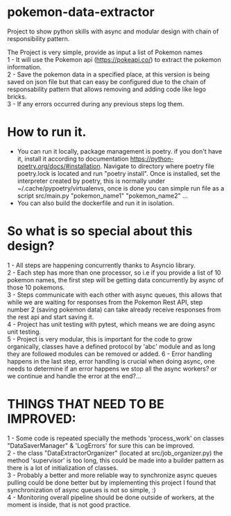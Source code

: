 # pokemon-data-extractor
Project to show python skills with async and modular design with chain of responsibility pattern.

The Project is very simple, provide as input a list of Pokemon names <br> 
1 - It will use the Pokemon api (https://pokeapi.co/) to extract the pokemon information. <br>
2 - Save the pokemon data in a specified place, at this version is being saved
on json file but that can easy be configured due to the chain of responsability
pattern that allows removing and adding code like lego bricks. <br>
3 - If any errors occurred during any previous steps log them. <br>

# How to run it.
- You can run it locally, package management is poetry. if you don't have it,
install it according to documentation https://python-poetry.org/docs/#installation.
Navigate to directory where poetry file poetry.lock is located and run "poetry install". 
 Once is installed, set the interpreter created by poetry,
 this is normally under ~/.cache/pypoetry/virtualenvs, once is done you can simple
 run file as a script src/main.py "pokemon_name1" "pokemon_name2" ...
- You can also build the dockerfile and run it in isolation.


# So what is so special about this design? <br>
1 - All steps are happening concurrently thanks to Asyncio library. <br>
2 - Each step has more than one processor, so i.e if you provide a list of 
10 pokemon names, the first step will be getting data concurrently by async of 
those 10 pokemons. <br>
3 - Steps communicate with each other with async queues, this allows that
while we are waiting for responses from the Pokemon Rest API, step number 2 
(saving pokemon data) can take already receive responses from the rest api
and start saving it. <br>
4 - Project has unit testing with pytest, which means we are doing async unit
testing. <br>
5 - Project is very modular, this is important for the code to grow organically,
classes have a defined protocol by 'abc' module and as long they are followed
modules can be removed or added.
6 - Error handling happens in the last step, error handling is crucial when 
doing async, one needs to determine if an error happens we stop all the async
workers? or we continue and handle the error at the end?...


# THINGS THAT NEED TO BE IMPROVED:
1 - Some code is repeated specially the methods 'process_work' on classes  
"DataSaverManager" & 'LogErrors' for sure this can be improved. <br>
2 - the class "DataExtractorOrganizer" (located at src/job_organizer.py) the method
'supervisor' is too long, this could be made into a builder pattern as there is a lot
of initialization of classes. <br>
3 - Probably a better and more reliable way to synchronize async queues pulling
could be done better but by implementing this project I found that synchronization 
of async queues is not so simple, :) <br>
4 - Monitoring overall pipeline should be done outside of workers, at the moment
is inside, that is not good practice.

